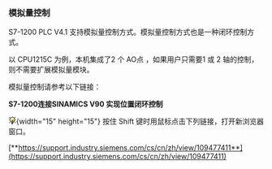 ### 模拟量控制

S7-1200 PLC V4.1
支持模拟量控制方式。模拟量控制方式也是一种闭环控制方式。

以 CPU1215C 为例，本机集成了2 个 AO点 ，如果用户只需要1 或 2
轴的控制，则不需要扩展模拟量模块。

模拟量控制请参考以下链接：

**S7-1200连接SINAMICS V90 实现位置闭环控制**

![](images/3.gif){width="15" height="15"} 按住 Shift
键时用鼠标点击下列链接，打开新浏览器窗口。

[**https://support.industry.siemens.com/cs/cn/zh/view/109477411**](https://support.industry.siemens.com/cs/cn/zh/view/109477411)
